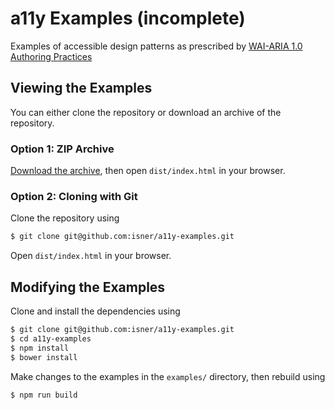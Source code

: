 
# a11y Examples (incomplete)

Examples of accessible design patterns as prescribed by [WAI-ARIA 1.0 Authoring Practices](http://www.w3.org/TR/wai-aria-practices/#aria_ex)

## Viewing the Examples

You can either clone the repository or download an archive of the repository.

### Option 1: ZIP Archive

[Download the archive](https://github.com/isner/a11y-examples/archive/master.zip), then open `dist/index.html` in your browser.

### Option 2: Cloning with Git

Clone the repository using

```bash
$ git clone git@github.com:isner/a11y-examples.git
```

Open `dist/index.html` in your browser.

## Modifying the Examples

Clone and install the dependencies using

```bash
$ git clone git@github.com:isner/a11y-examples.git
$ cd a11y-examples
$ npm install
$ bower install
```

Make changes to the examples in the `examples/` directory, then rebuild using

```bash
$ npm run build
```
